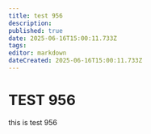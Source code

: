 ```yaml
---
title: test 956
description: 
published: true
date: 2025-06-16T15:00:11.733Z
tags: 
editor: markdown
dateCreated: 2025-06-16T15:00:11.733Z
---
```


# TEST 956
this is test 956

